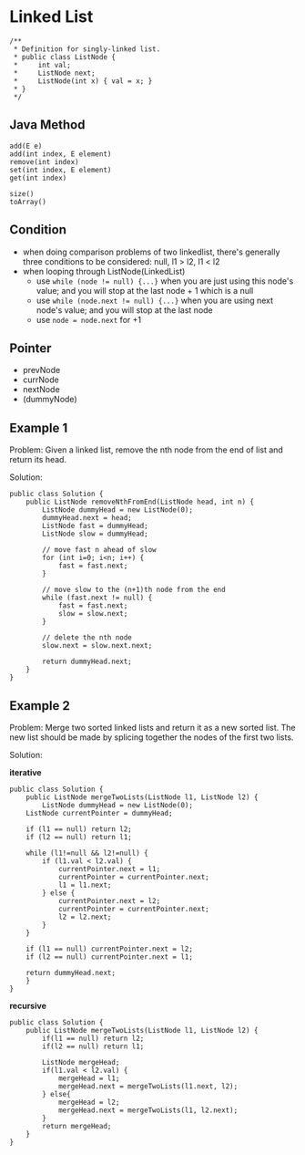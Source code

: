 # Linked List

```
/**
 * Definition for singly-linked list.
 * public class ListNode {
 *     int val;
 *     ListNode next;
 *     ListNode(int x) { val = x; }
 * }
 */
```

## Java Method

```
add(E e)
add(int index, E element)
remove(int index)
set(int index, E element)
get(int index)

size()
toArray()
```

## Condition
- when doing comparison problems of two linkedlist, there's generally three conditions to be considered: null, l1 > l2, l1 < l2
- when looping through ListNode(LinkedList)
  - use `while (node != null) {...}` when you are just using this node's value; and you will stop at the last node + 1 which is a null
  - use `while (node.next != null) {...}` when you are using next node's value; and you will stop at the last node
  - use `node = node.next` for +1

## Pointer
- prevNode
- currNode
- nextNode
- (dummyNode)

## Example 1

Problem:
Given a linked list, remove the nth node from the end of list and return its head.

Solution:

```
public class Solution {
    public ListNode removeNthFromEnd(ListNode head, int n) {
        ListNode dummyHead = new ListNode(0);
		dummyHead.next = head;
		ListNode fast = dummyHead;
		ListNode slow = dummyHead;
		
		// move fast n ahead of slow
		for (int i=0; i<n; i++) {
			fast = fast.next;
		}
		
		// move slow to the (n+1)th node from the end
		while (fast.next != null) {
			fast = fast.next;
			slow = slow.next;
		}
		
		// delete the nth node
		slow.next = slow.next.next;
		
		return dummyHead.next;
    }
}
```

## Example 2

Problem: 
Merge two sorted linked lists and return it as a new sorted list. The new list should be made by splicing together the nodes of the first two lists.

Solution: 

**iterative**

```
public class Solution {
    public ListNode mergeTwoLists(ListNode l1, ListNode l2) {
        ListNode dummyHead = new ListNode(0);
	ListNode currentPointer = dummyHead;

	if (l1 == null) return l2;
	if (l2 == null) return l1;

	while (l1!=null && l2!=null) {
		if (l1.val < l2.val) {
			currentPointer.next = l1;
			currentPointer = currentPointer.next;
			l1 = l1.next;
		} else {
			currentPointer.next = l2;
			currentPointer = currentPointer.next;
			l2 = l2.next;
		}
	}

	if (l1 == null) currentPointer.next = l2;
	if (l2 == null) currentPointer.next = l1;

	return dummyHead.next;
    }
}
```

**recursive**

```
public class Solution {
    public ListNode mergeTwoLists(ListNode l1, ListNode l2) {
        if(l1 == null) return l2;
        if(l2 == null) return l1;

        ListNode mergeHead;
        if(l1.val < l2.val) {
            mergeHead = l1;
            mergeHead.next = mergeTwoLists(l1.next, l2);
        } else{
            mergeHead = l2;
            mergeHead.next = mergeTwoLists(l1, l2.next);
        }
        return mergeHead;
    }
}
```

